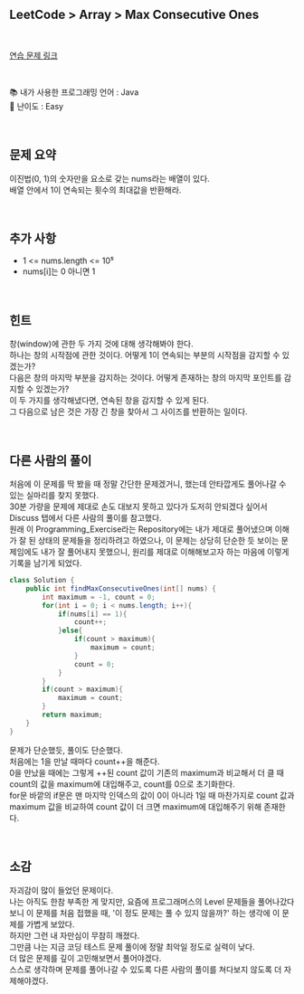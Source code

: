 ## **LeetCode > Array > Max Consecutive Ones**

</br>

[연습 문제 링크](https://leetcode.com/problems/max-consecutive-ones/)

</br>

:books: 내가 사용한 프로그래밍 언어 : Java  
:roller_coaster: 난이도 : Easy

</br>

## 문제 요약

이진법(0, 1)의 숫자만을 요소로 갖는 nums라는 배열이 있다.  
배열 안에서 1이 연속되는 횟수의 최대값을 반환해라.

</br>

## 추가 사항

- 1 <= nums.length <= 10⁵
- nums[i]는 0 아니면 1

</br>

## 힌트

창(window)에 관한 두 가지 것에 대해 생각해봐야 한다.  
하나는 창의 시작점에 관한 것이다. 어떻게 1이 연속되는 부분의 시작점을 감지할 수 있겠는가?  
다음은 창의 마지막 부분을 감지하는 것이다. 어떻게 존재하는 창의 마지막 포인트를 감지할 수 있겠는가?  
이 두 가지를 생각해냈다면, 연속된 창을 감지할 수 있게 된다.  
그 다음으로 남은 것은 가장 긴 창을 찾아서 그 사이즈를 반환하는 일이다.

</br>

## 다른 사람의 풀이

처음에 이 문제를 딱 봤을 때 정말 간단한 문제겠거니, 했는데 안타깝게도 풀어나갈 수 있는 실마리를 찾지 못했다.  
30분 가량을 문제에 제대로 손도 대보지 못하고 있다가 도저히 안되겠다 싶어서 Discuss 탭에서 다른 사람의 풀이를 참고했다.  
원래 이 Programming_Exercise라는 Repository에는 내가 제대로 풀어냈으며 이해가 잘 된 상태의 문제들을 정리하려고 하였으나, 이 문제는 상당히 단순한 듯 보이는 문제임에도 내가 잘 풀어내지 못했으니, 원리를 제대로 이해해보고자 하는 마음에 이렇게 기록을 남기게 되었다.

```java
class Solution {
    public int findMaxConsecutiveOnes(int[] nums) {
        int maximum = -1, count = 0;
        for(int i = 0; i < nums.length; i++){
            if(nums[i] == 1){
                count++;
            }else{
                if(count > maximum){
                    maximum = count;
                }
                count = 0;
            }
        }
        if(count > maximum){
            maximum = count;
        }
        return maximum;
    }
}
```

문제가 단순했듯, 풀이도 단순했다.  
처음에는 1을 만날 때마다 count++을 해준다.  
0을 만났을 때에는 그렇게 ++된 count 값이 기존의 maximum과 비교해서 더 클 때 count의 값을 maximum에 대입해주고, count를 0으로 초기화한다.  
for문 바깥의 if문은 맨 마지막 인덱스의 값이 0이 아니라 1일 때 마찬가지로 count 값과 maximum 값을 비교하여 count 값이 더 크면 maximum에 대입해주기 위해 존재한다.

</br>

## 소감

자괴감이 많이 들었던 문제이다.  
나는 아직도 한참 부족한 게 맞지만, 요즘에 프로그래머스의 Level 문제들을 풀어나갔다 보니 이 문제를 처음 접했을 때, '이 정도 문제는 풀 수 있지 않을까?' 하는 생각에 이 문제를 가볍게 보았다.  
하지만 그런 내 자만심이 무참히 깨졌다.  
그만큼 나는 지금 코딩 테스트 문제 풀이에 정말 최악일 정도로 실력이 낮다.  
더 많은 문제를 깊이 고민해보면서 풀어야겠다.  
스스로 생각하며 문제를 풀어나갈 수 있도록 다른 사람의 풀이를 쳐다보지 않도록 더 자제해야겠다.
